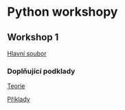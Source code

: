 # Python workshopy

## Workshop 1

[Hlavní soubor](workshop01.ipynb)

### Doplňující podklady

[Teorie](workshop01_teorie.ipynb)

[Příklady](workshop02_priklady.ipynb)
